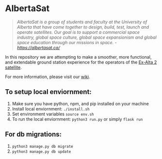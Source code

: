 # AlbertaSat

>*AlbertaSat is a group of students and faculty at the University of Alberta that have come together to design, build, test, launch and operate satellites. Our goal is to support a commercial space industry, global space culture, global space expansionism and global space education through our missions in space. - https://albertasat.ca/*

In this repository we are attempting to make a smoother, more functional, and extendable ground station experience for the operators of the [Ex-Alta 2 satellite](https://albertasat.ca/ex-alta-2/).

For more information, please visit our [wiki](https://github.com/UAlberta-CMPUT401/AlbertaSat/wiki).


## To setup local enviornment:
1. Make sure you have python, npm, and pip installed on your machine
2. Install local enviornment: `./install.sh` 
3. Set environment variables `source env.sh`    
4. To run the local enviornment: `python3 run.py` or simply `flask run`

## For db migrations:
1. `python3 manage.py db migrate`
2. `python3 manage.py db update`
